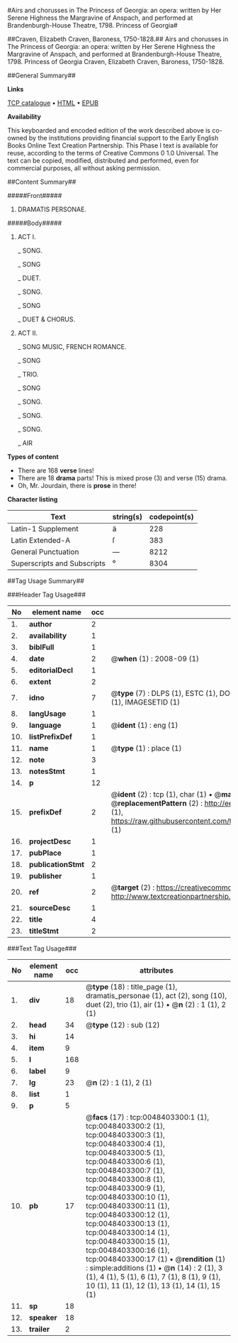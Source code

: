 #Airs and chorusses in The Princess of Georgia: an opera: written by Her Serene Highness the Margravine of Anspach, and performed at Brandenburgh-House Theatre, 1798. Princess of Georgia#

##Craven, Elizabeth Craven, Baroness, 1750-1828.##
Airs and chorusses in The Princess of Georgia: an opera: written by Her Serene Highness the Margravine of Anspach, and performed at Brandenburgh-House Theatre, 1798.
Princess of Georgia
Craven, Elizabeth Craven, Baroness, 1750-1828.

##General Summary##

**Links**

[TCP catalogue](http://www.ota.ox.ac.uk/tcp/)  • 
[HTML](http://tei.it.ox.ac.uk/tcp/Texts-HTML/free/004/004889775.html)  • 
[EPUB](http://tei.it.ox.ac.uk/tcp/Texts-EPUB/free/004/004889775.epub)

**Availability**

This keyboarded and encoded edition of the
	       work described above is co-owned by the institutions
	       providing financial support to the Early English Books
	       Online Text Creation Partnership. This Phase I text is
	       available for reuse, according to the terms of Creative
	       Commons 0 1.0 Universal. The text can be copied,
	       modified, distributed and performed, even for
	       commercial purposes, all without asking permission.


##Content Summary##

#####Front#####

1. DRAMATIS PERSONAE.

#####Body#####

1. ACT I.

    _ SONG.

    _ SONG

    _ DUET.

    _ SONG.

    _ SONG

    _ DUET & CHORUS.

1. ACT II.

    _ SONG MUSIC, FRENCH ROMANCE.

    _ SONG

    _ TRIO.

    _ SONG

    _ SONG.

    _ SONG.

    _ SONG.

    _ AIR

**Types of content**

  * There are 168 **verse** lines!
  * There are 18 **drama** parts! This is mixed prose (3) and verse (15) drama.
  * Oh, Mr. Jourdain, there is **prose** in there!

**Character listing**


|Text|string(s)|codepoint(s)|
|---|---|---|
|Latin-1 Supplement|ä|228|
|Latin Extended-A|ſ|383|
|General Punctuation|—|8212|
|Superscripts             and Subscripts|⁰|8304|

##Tag Usage Summary##

###Header Tag Usage###

|No|element name|occ|attributes|
|---|---|---|---|
|1.|__author__|2||
|2.|__availability__|1||
|3.|__biblFull__|1||
|4.|__date__|2| @__when__ (1) : 2008-09 (1)|
|5.|__editorialDecl__|1||
|6.|__extent__|2||
|7.|__idno__|7| @__type__ (7) : DLPS (1), ESTC (1), DOCNO (1), TCP (1), GALEDOCNO (1), CONTENTSET (1), IMAGESETID (1)|
|8.|__langUsage__|1||
|9.|__language__|1| @__ident__ (1) : eng (1)|
|10.|__listPrefixDef__|1||
|11.|__name__|1| @__type__ (1) : place (1)|
|12.|__note__|3||
|13.|__notesStmt__|1||
|14.|__p__|12||
|15.|__prefixDef__|2| @__ident__ (2) : tcp (1), char (1)  •  @__matchPattern__ (2) : ([0-9\-]+):([0-9IVX]+) (1), (.+) (1)  •  @__replacementPattern__ (2) : http://eebo.chadwyck.com/downloadtiff?vid=$1&page=$2 (1), https://raw.githubusercontent.com/textcreationpartnership/Texts/master/tcpchars.xml#$1 (1)|
|16.|__projectDesc__|1||
|17.|__pubPlace__|1||
|18.|__publicationStmt__|2||
|19.|__publisher__|1||
|20.|__ref__|2| @__target__ (2) : https://creativecommons.org/publicdomain/zero/1.0/ (1), http://www.textcreationpartnership.org/docs/. (1)|
|21.|__sourceDesc__|1||
|22.|__title__|4||
|23.|__titleStmt__|2||


###Text Tag Usage###

|No|element name|occ|attributes|
|---|---|---|---|
|1.|__div__|18| @__type__ (18) : title_page (1), dramatis_personae (1), act (2), song (10), duet (2), trio (1), air (1)  •  @__n__ (2) : 1 (1), 2 (1)|
|2.|__head__|34| @__type__ (12) : sub (12)|
|3.|__hi__|14||
|4.|__item__|9||
|5.|__l__|168||
|6.|__label__|9||
|7.|__lg__|23| @__n__ (2) : 1 (1), 2 (1)|
|8.|__list__|1||
|9.|__p__|5||
|10.|__pb__|17| @__facs__ (17) : tcp:0048403300:1 (1), tcp:0048403300:2 (1), tcp:0048403300:3 (1), tcp:0048403300:4 (1), tcp:0048403300:5 (1), tcp:0048403300:6 (1), tcp:0048403300:7 (1), tcp:0048403300:8 (1), tcp:0048403300:9 (1), tcp:0048403300:10 (1), tcp:0048403300:11 (1), tcp:0048403300:12 (1), tcp:0048403300:13 (1), tcp:0048403300:14 (1), tcp:0048403300:15 (1), tcp:0048403300:16 (1), tcp:0048403300:17 (1)  •  @__rendition__ (1) : simple:additions (1)  •  @__n__ (14) : 2 (1), 3 (1), 4 (1), 5 (1), 6 (1), 7 (1), 8 (1), 9 (1), 10 (1), 11 (1), 12 (1), 13 (1), 14 (1), 15 (1)|
|11.|__sp__|18||
|12.|__speaker__|18||
|13.|__trailer__|2||
